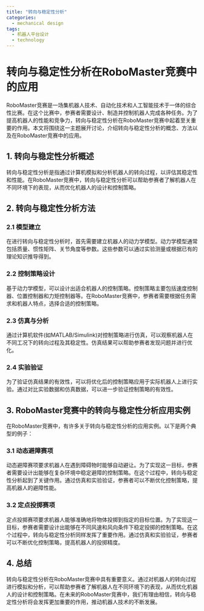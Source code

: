 ```yaml
---  
title: "转向与稳定性分析"  
categories:  
  - mechanical design  
tags: 
  - 机器人平台设计 
  - technology  
---  
```


# 转向与稳定性分析在RoboMaster竞赛中的应用

RoboMaster竞赛是一场集机器人技术、自动化技术和人工智能技术于一体的综合性比赛。在这个比赛中，参赛者需要设计、制造并控制机器人完成各种任务。为了提高机器人的性能和竞争力，转向与稳定性分析在RoboMaster竞赛中起着至关重要的作用。本文将围绕这一主题展开讨论，介绍转向与稳定性分析的概念、方法以及在RoboMaster竞赛中的应用。

## 1. 转向与稳定性分析概述

转向与稳定性分析是指通过计算机模拟和分析机器人的转向过程，以评估其稳定性和性能。在RoboMaster竞赛中，转向与稳定性分析可以帮助参赛者了解机器人在不同环境下的表现，从而优化机器人的设计和控制策略。

## 2. 转向与稳定性分析方法

### 2.1 模型建立

在进行转向与稳定性分析时，首先需要建立机器人的动力学模型。动力学模型通常包括质量、惯性矩阵、关节角度等参数。这些参数可以通过实验测量或根据已有的理论知识推导得到。

### 2.2 控制策略设计

基于动力学模型，可以设计出适合机器人的控制策略。控制策略主要包括速度控制器、位置控制器和力矩控制器等。在RoboMaster竞赛中，参赛者需要根据任务需求和机器人特点，选择合适的控制策略。

### 2.3 仿真与分析

通过计算机软件(如MATLAB/Simulink)对控制策略进行仿真，可以观察机器人在不同工况下的转向过程及其稳定性。仿真结果可以帮助参赛者发现问题并进行优化。

### 2.4 实验验证

为了验证仿真结果的有效性，可以将优化后的控制策略应用于实际机器人上进行实验。通过对比实验数据和仿真数据，可以进一步验证控制策略的有效性。

## 3. RoboMaster竞赛中的转向与稳定性分析应用实例

在RoboMaster竞赛中，有许多关于转向与稳定性分析的应用实例。以下是两个典型的例子：

### 3.1 动态避障赛项

动态避障赛项要求机器人在遇到障碍物时能够自动避让。为了实现这一目标，参赛者需要设计出能够在复杂环境中稳定避障的控制策略。在这个过程中，转向与稳定性分析起到了关键作用。通过仿真和实验验证，参赛者可以不断优化控制策略，提高机器人的避障性能。

### 3.2 定点投掷赛项

定点投掷赛项要求机器人能够准确地将物体投掷到指定的目标位置。为了实现这一目标，参赛者需要设计出能够在不同风速和风向条件下稳定投掷的控制策略。在这个过程中，转向与稳定性分析同样发挥了重要作用。通过仿真和实验验证，参赛者可以不断优化控制策略，提高机器人的投掷精度。

## 4. 总结

转向与稳定性分析在RoboMaster竞赛中具有重要意义。通过对机器人的转向过程进行模拟和分析，可以帮助参赛者了解机器人在不同环境下的表现，从而优化机器人的设计和控制策略。在未来的RoboMaster竞赛中，我们有理由相信，转向与稳定性分析将会发挥更加重要的作用，推动机器人技术的不断发展。 

